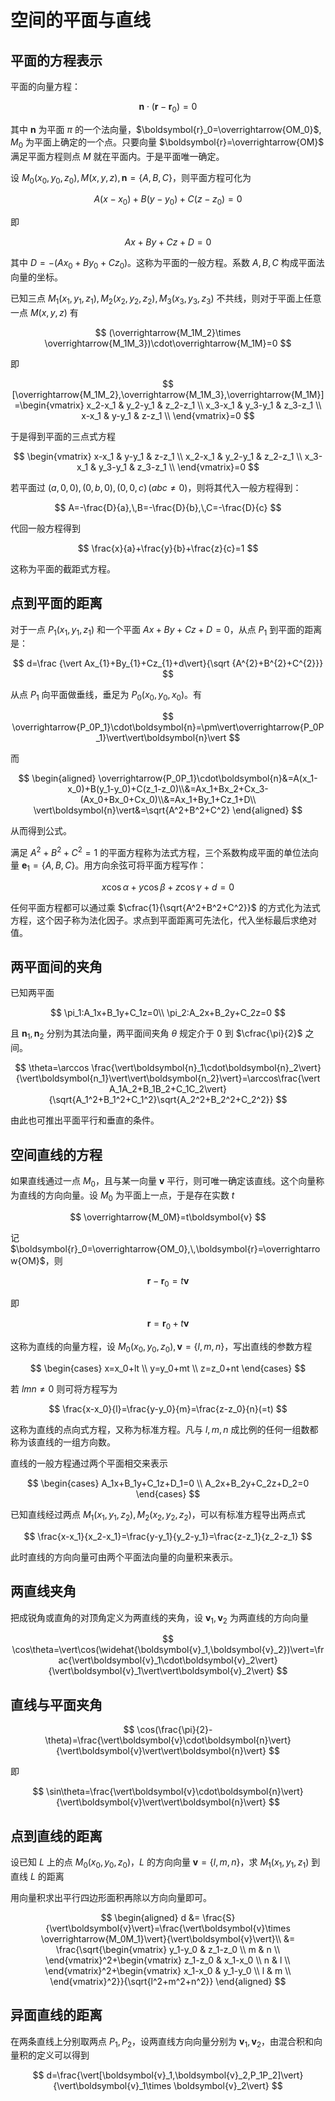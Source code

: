 # 空间的平面与直线

## 平面的方程表示

平面的向量方程：

$$
\boldsymbol{n}\cdot(\boldsymbol{r}-\boldsymbol{r}_{0})=0
$$

其中 $\boldsymbol{n}$ 为平面 $\pi$ 的一个法向量，$\boldsymbol{r}_0=\overrightarrow{OM_0}$, $M_0$ 为平面上确定的一个点。只要向量 $\boldsymbol{r}=\overrightarrow{OM}$ 满足平面方程则点 $M$ 就在平面内。于是平面唯一确定。

设 $M_0(x_0,y_0,z_0),\,M(x,y,z),\,\boldsymbol{n}=\{A,B,C\}$，则平面方程可化为

$$
A(x-x_0)+B(y-y_0)+C(z-z_0)=0
$$

即

$$
Ax+By+Cz+D=0
$$

其中 $D=-(Ax_0+By_0+Cz_0)$。这称为平面的一般方程。系数 $A,B,C$ 构成平面法向量的坐标。

已知三点 $M_1(x_1,y_1,z_1),\,M_2(x_2,y_2,z_2),\,M_3(x_3,y_3,z_3)$ 不共线，则对于平面上任意一点 $M(x,y,z)$ 有

$$
(\overrightarrow{M_1M_2}\times \overrightarrow{M_1M_3})\cdot\overrightarrow{M_1M}=0
$$

即

$$
[\overrightarrow{M_1M_2},\overrightarrow{M_1M_3},\overrightarrow{M_1M}]=\begin{vmatrix}    x_2-x_1 & y_2-y_1 & z_2-z_1 \\     x_3-x_1 & y_3-y_1 & z_3-z_1 \\     x-x_1 & y-y_1 & z-z_1 \\ \end{vmatrix}=0
$$

于是得到平面的三点式方程

$$
\begin{vmatrix}    x-x_1 & y-y_1 & z-z_1 \\     x_2-x_1 & y_2-y_1 & z_2-z_1 \\     x_3-x_1 & y_3-y_1 & z_3-z_1 \\ \end{vmatrix}=0
$$

若平面过 $(a,0,0),\,(0,b,0),\,(0,0,c)\,(abc\neq 0)$，则将其代入一般方程得到：

$$
A=-\frac{D}{a},\,B=-\frac{D}{b},\,C=-\frac{D}{c}
$$

代回一般方程得到

$$
\frac{x}{a}+\frac{y}{b}+\frac{z}{c}=1
$$

这称为平面的截距式方程。

## 点到平面的距离

对于一点 $P_{1}(x_{1},y_{1},z_{1})$ 和一个平面 $Ax+By+Cz+D=0$，从点 $P_{1}$ 到平面的距离是：

$$
d=\frac {\vert Ax_{1}+By_{1}+Cz_{1}+d\vert}{\sqrt {A^{2}+B^{2}+C^{2}}}
$$

从点 $P_1$ 向平面做垂线，垂足为 $P_0(x_0,y_0,x_0)$。有

$$
\overrightarrow{P_0P_1}\cdot\boldsymbol{n}=\pm\vert\overrightarrow{P_0P_1}\vert\vert\boldsymbol{n}\vert
$$

而

$$
\begin{aligned}
  \overrightarrow{P_0P_1}\cdot\boldsymbol{n}&=A(x_1-x_0)+B(y_1-y_0)+C(z_1-z_0)\\&=Ax_1+Bx_2+Cx_3-(Ax_0+Bx_0+Cx_0)\\&=Ax_1+By_1+Cz_1+D\\
  \vert\boldsymbol{n}\vert&=\sqrt{A^2+B^2+C^2}
\end{aligned}
$$

从而得到公式。

满足 $A^2+B^2+C^2=1$ 的平面方程称为法式方程，三个系数构成平面的单位法向量 $\boldsymbol{e}_1=\{A,B,C\}$。用方向余弦可将平面方程写作：

$$
x\cos\alpha+y\cos\beta+z\cos\gamma+d=0
$$

任何平面方程都可以通过乘 $\cfrac{1}{\sqrt{A^2+B^2+C^2}}$ 的方式化为法式方程，这个因子称为法化因子。求点到平面距离可先法化，代入坐标最后求绝对值。

## 两平面间的夹角

已知两平面

$$
\pi_1:A_1x+B_1y+C_1z=0\\
\pi_2:A_2x+B_2y+C_2z=0
$$

且 $\boldsymbol{n}_1,\boldsymbol{n}_2$ 分别为其法向量，两平面间夹角 $\theta$ 规定介于 $0$ 到 $\cfrac{\pi}{2}$ 之间。

$$
\theta=\arccos \frac{\vert\boldsymbol{n}_1\cdot\boldsymbol{n}_2\vert}{\vert\boldsymbol{n_1}\vert\vert\boldsymbol{n_2}\vert}=\arccos\frac{\vert A_1A_2+B_1B_2+C_1C_2\vert}{\sqrt{A_1^2+B_1^2+C_1^2}\sqrt{A_2^2+B_2^2+C_2^2}}
$$

由此也可推出平面平行和垂直的条件。

## 空间直线的方程

如果直线通过一点 $M_0$，且与某一向量 $\boldsymbol{v}$ 平行，则可唯一确定该直线。这个向量称为直线的方向向量。设 $M_0$ 为平面上一点，于是存在实数 $t$

$$
\overrightarrow{M_0M}=t\boldsymbol{v}
$$

记 $\boldsymbol{r}_0=\overrightarrow{OM_0},\,\boldsymbol{r}=\overrightarrow{OM}$，则

$$
\boldsymbol{r}-\boldsymbol{r}_0=t\boldsymbol{v}
$$

即

$$
\boldsymbol{r}=\boldsymbol{r}_0+t\boldsymbol{v}
$$

这称为直线的向量方程，设 $M_0(x_0,y_0,z_0),\boldsymbol{v}=\{l,m,n\}$，写出直线的参数方程

$$
\begin{cases}
  x=x_0+lt \\
  y=y_0+mt \\
  z=z_0+nt
\end{cases}
$$

若 $lmn\neq 0$ 则可将方程写为

$$
\frac{x-x_0}{l}=\frac{y-y_0}{m}=\frac{z-z_0}{n}(=t)
$$

这称为直线的点向式方程，又称为标准方程。凡与 $l,m,n$ 成比例的任何一组数都称为该直线的一组方向数。

直线的一般方程通过两个平面相交来表示

$$
\begin{cases}
  A_1x+B_1y+C_1z+D_1=0 \\
  A_2x+B_2y+C_2z+D_2=0
\end{cases}
$$

已知直线经过两点 $M_1(x_1,y_1,z_2),\,M_2(x_2,y_2,z_2)$，可以有标准方程导出两点式

$$
\frac{x-x_1}{x_2-x_1}=\frac{y-y_1}{y_2-y_1}=\frac{z-z_1}{z_2-z_1}
$$

此时直线的方向向量可由两个平面法向量的向量积来表示。

## 两直线夹角

把成锐角或直角的对顶角定义为两直线的夹角，设 $\boldsymbol{v}_1,\,\boldsymbol{v}_2$ 为两直线的方向向量

$$
\cos\theta=\vert\cos(\widehat{\boldsymbol{v}_1,\boldsymbol{v}_2})\vert=\frac{\vert\boldsymbol{v}_1\cdot\boldsymbol{v}_2\vert}{\vert\boldsymbol{v}_1\vert\vert\boldsymbol{v}_2\vert}
$$

## 直线与平面夹角

$$
\cos(\frac{\pi}{2}-\theta)=\frac{\vert\boldsymbol{v}\cdot\boldsymbol{n}\vert}{\vert\boldsymbol{v}\vert\vert\boldsymbol{n}\vert}
$$

即

$$
\sin\theta=\frac{\vert\boldsymbol{v}\cdot\boldsymbol{n}\vert}{\vert\boldsymbol{v}\vert\vert\boldsymbol{n}\vert}
$$

## 点到直线的距离

设已知 $L$ 上的点 $M_0(x_0,y_0,z_0)$，$L$ 的方向向量 $\boldsymbol{v}=\{l,m,n\}$，求 $M_1(x_1,y_1,z_1)$ 到直线 $L$ 的距离

用向量积求出平行四边形面积再除以方向向量即可。

$$
\begin{aligned}
  d &= \frac{S}{\vert\boldsymbol{v}\vert}=\frac{\vert\boldsymbol{v}\times \overrightarrow{M_0M_1}\vert}{\vert\boldsymbol{v}\vert}\\
    &= \frac{\sqrt{\begin{vmatrix}    y_1-y_0 & z_1-z_0 \\     m & n \\ \end{vmatrix}^2+\begin{vmatrix}    z_1-z_0 & x_1-x_0 \\     n & l \\ \end{vmatrix}^2+\begin{vmatrix}    x_1-x_0 & y_1-y_0 \\     l & m \\ \end{vmatrix}^2}}{\sqrt{l^2+m^2+n^2}}
\end{aligned}
$$

## 异面直线的距离

在两条直线上分别取两点 $P_1,\,P_2$，设两直线方向向量分别为 $\boldsymbol{v}_1,\,\boldsymbol{v}_2$，由混合积和向量积的定义可以得到

$$
d=\frac{\vert[\boldsymbol{v}_1,\boldsymbol{v}_2,P_1P_2]\vert}{\vert\boldsymbol{v}_1\times \boldsymbol{v}_2\vert}
$$
